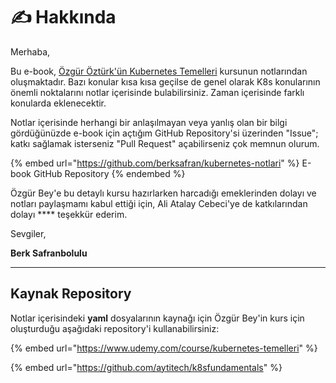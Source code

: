 # ✍ Hakkında

Merhaba,&#x20;

Bu e-book, [Özgür Öztürk'ün Kubernetes Temelleri](https://www.udemy.com/course/kubernetes-temelleri/) kursunun notlarından oluşmaktadır. Bazı konular kısa kısa geçilse de genel olarak K8s konularının önemli noktalarını notlar içerisinde bulabilirsiniz. Zaman içerisinde farklı konularda eklenecektir.&#x20;

Notlar içerisinde herhangi bir anlaşılmayan veya yanlış olan bir bilgi gördüğünüzde e-book için açtığım GitHub Repository'si üzerinden "Issue"; katkı sağlamak isterseniz "Pull Request" açabilirseniz çok memnun olurum.&#x20;

{% embed url="https://github.com/berksafran/kubernetes-notlari" %}
E-book GitHub Repository
{% endembed %}

Özgür Bey'e bu detaylı kursu hazırlarken harcadığı emeklerinden dolayı ve notları paylaşmamı kabul ettiği için, Ali Atalay Cebeci'ye de katkılarından dolayı **** teşekkür ederim.&#x20;



Sevgiler,

**Berk Safranbolulu**

****



## Kaynak Repository

Notlar içerisindeki **yaml** dosyalarının kaynağı için Özgür Bey'in kurs için oluşturduğu aşağıdaki repository'i kullanabilirsiniz:

{% embed url="https://www.udemy.com/course/kubernetes-temelleri" %}

{% embed url="https://github.com/aytitech/k8sfundamentals" %}

